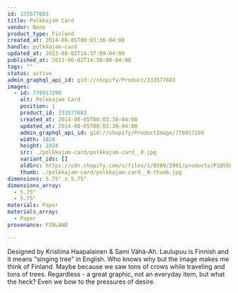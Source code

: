 ```yaml
---
id: 333577683
title: Polkkajam Card
vendor: None
product_type: Finland
created_at: 2014-08-05T00:03:36-04:00
handle: polkkajam-card
updated_at: 2023-08-02T14:37:09-04:00
published_at: 2011-06-02T14:50:00-04:00
tags: ""
status: active
admin_graphql_api_id: gid://shopify/Product/333577683
images:
  - id: 776917299
    alt: Polkkajam Card
    position: 1
    product_id: 333577683
    created_at: 2014-08-05T00:03:38-04:00
    updated_at: 2014-08-05T00:03:38-04:00
    admin_graphql_api_id: gid://shopify/ProductImage/776917299
    width: 1024
    height: 1024
    src: ./polkkajam-card/polkkajam-card__0.jpg
    variant_ids: []
    oldSrc: https://cdn.shopify.com/s/files/1/0589/2901/products/P1050824.jpeg?v=1407211418
    thumb: ./polkkajam-card/polkkajam-card__0-thumb.jpg
dimensions: 5.75" x 5.75"
dimensions_array:
  - 5.75"
  - 5.75"
materials: Paper
materials_array:
  - Paper
provenance: FINLAND

---
```


Designed by Kristiina Haapalainen & Sami Vähä-Ah. Laulupuu is Finnish and it means "singing tree" in English. Who knows why but the image makes me think of Finland. Maybe because we saw tons of crows while traveling and tons of trees. Regardless - a great graphic, not an everyday item, but what the heck? Even we bow to the pressures of desire.